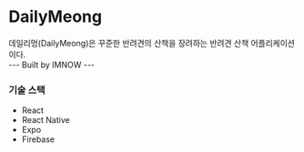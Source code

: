 
# DailyMeong 

데일리멍(DailyMeong)은 꾸준한 반려견의 산책을 장려하는 반려견 산책 어플리케이션이다.  
--- Built by IMNOW ---

### 기술 스택
- React  
- React Native  
- Expo  
- Firebase
